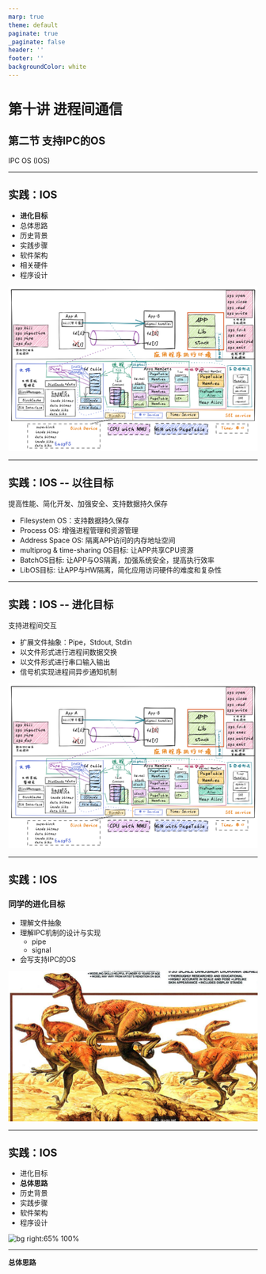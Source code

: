 ```yaml
---
marp: true
theme: default
paginate: true
_paginate: false
header: ''
footer: ''
backgroundColor: white
---
```


<!-- theme: gaia -->
<!-- _class: lead -->

# 第十讲 进程间通信

## 第二节 支持IPC的OS
IPC OS (IOS)

---
## 实践：IOS
- **进化目标**
- 总体思路
- 历史背景
- 实践步骤
- 软件架构
- 相关硬件
- 程序设计

![bg right:65% 100%](figs/ipc-os-detail.png)


---
## 实践：IOS -- 以往目标
提高性能、简化开发、加强安全、支持数据持久保存
- Filesystem OS：支持数据持久保存
- Process OS: 增强进程管理和资源管理
- Address Space OS: 隔离APP访问的内存地址空间
- multiprog & time-sharing OS目标: 让APP共享CPU资源
- BatchOS目标: 让APP与OS隔离，加强系统安全，提高执行效率
- LibOS目标: 让APP与HW隔离，简化应用访问硬件的难度和复杂性
---
## 实践：IOS -- 进化目标
支持进程间交互
- 扩展文件抽象：Pipe，Stdout, Stdin
- 以文件形式进行进程间数据交换
- 以文件形式进行串口输入输出  
- 信号机实现进程间异步通知机制

![bg right:40% 100%](figs/ipc-os-detail.png)

---
## 实践：IOS
### 同学的进化目标
- 理解文件抽象
- 理解IPC机制的设计与实现
  - pipe
  - signal
- 会写支持IPC的OS

<!-- 迅猛龙Velociraptor具有匿踪能力和狡诈本领。迅猛龙比较聪明具有团队协作能力、擅长团队合作 操作系统  -->

![bg right 80%](figs/velociraptor.png)



---
## 实践：IOS
- 进化目标
- **总体思路**
- 历史背景
- 实践步骤
- 软件架构
- 程序设计

![bg right:65% 100%](figs/filesystem-os-detail.png)



---

**总体思路**


